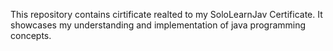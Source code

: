 This repository contains cirtificate realted to my SoloLearnJav Certificate. It showcases my understanding and implementation of java programming concepts.
